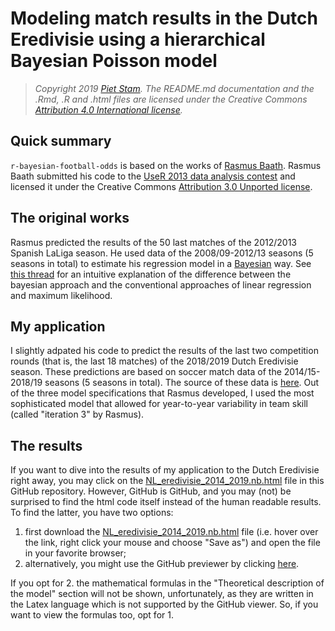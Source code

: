 # Modeling match results in the Dutch Eredivisie using a hierarchical Bayesian Poisson model

> *Copyright 2019 [Piet Stam](http://www.pietstam.nl). The README.md documentation and the .Rmd, .R and .html files are licensed under the Creative Commons [Attribution 4.0 International license](http://creativecommons.org/licenses/by/4.0/).* 

## Quick summary
`r-bayesian-football-odds` is based on the works of [Rasmus Baath](http://www.sumsar.net/blog/2013/07/modeling-match-results-in-la-liga-part-one/). Rasmus Baath submitted his code to the [UseR 2013 data analysis contest](https://www.r-project.org/conferences/useR-2013/) and licensed it under the Creative Commons [Attribution 3.0 Unported license](http://creativecommons.org/licenses/by/3.0/). 

## The original works
Rasmus predicted the results of the 50 last matches of the 2012/2013 Spanish LaLiga season. He used data of the 2008/09-2012/13 seasons (5 seasons in total) to estimate his regression model in a [Bayesian](https://en.wikipedia.org/wiki/Bayes_estimator) way. See [this thread](https://stats.stackexchange.com/questions/252577/bayes-regression-how-is-it-done-in-comparison-to-standard-regression) for an intuitive explanation of the difference between the bayesian approach and the conventional approaches of linear regression and maximum likelihood.

## My application
I slightly adpated his code to predict the results of the last two competition rounds (that is, the last 18 matches) of the 2018/2019 Dutch Eredivisie season. These predictions are based on soccer match data of the 2014/15-2018/19 seasons (5 seasons in total). The source of these data is [here](http://www.football-data.co.uk/netherlandsm.php). Out of the three model specifications that Rasmus developed, I used the most sophisticated model that allowed for year-to-year variability in team skill (called "iteration 3" by Rasmus).

## The results
If you want to dive into the results of my application to the Dutch Eredivisie right away, you may click on the [NL_eredivisie_2014_2019.nb.html](https://github.com/pjastam/r-bayesian-football-odds/blob/master/NL_eredivisie_2014_2019.nb.html) file in this GitHub repository. However, GitHub is GitHub, and you may (not) be surprised to find the html code itself instead of the human readable results. To find the latter, you have two options:
  1. first download the [NL_eredivisie_2014_2019.nb.html](https://github.com/pjastam/r-bayesian-football-odds/blob/master/NL_eredivisie_2014_2019.nb.html) file (i.e. hover over the link, right click your mouse and choose "Save as") and open the file in your favorite browser;
  2. alternatively, you might use the GitHub previewer by clicking [here](http://htmlpreview.github.com/?https://github.com/pjastam/r-bayesian-football-odds/blob/master/NL_eredivisie_2014_2019.nb.html).

If you opt for 2. the mathematical formulas in the "Theoretical description of the model" section will not be shown, unfortunately, as they are written in the Latex language which is not supported by the GitHub viewer. So, if you want to view the formulas too, opt for 1.
